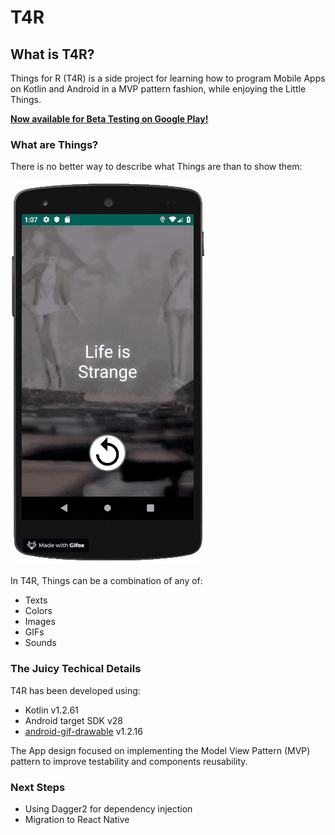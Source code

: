 # T4R


## What is T4R?

Things for R (T4R) is a side project for learning how to program Mobile Apps on Kotlin and Android in a MVP pattern fashion, while enjoying the Little Things. 

**[Now available for Beta Testing on Google Play!](https://play.google.com/store/apps/details?id=com.awesome.llovagn.t4r)**

### What are Things?

There is no better way to describe what Things are than to show them:

![](T4Rdemo.gif)

In T4R, Things can be a combination of any of:

* Texts
* Colors
* Images
* GIFs
* Sounds

### The Juicy Techical Details

T4R has been developed using:

* Kotlin v1.2.61
* Android target SDK v28
* [android-gif-drawable](https://github.com/koral--/android-gif-drawable) v1.2.16

The App design focused on implementing the Model View Pattern (MVP) pattern to improve testability and components reusability.

### Next Steps

* Using Dagger2 for dependency injection
* Migration to React Native
